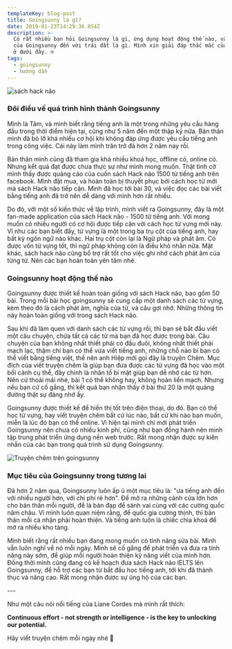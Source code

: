 ```yaml
---
templateKey: blog-post
title: Goingsunny là gì?
date: 2019-01-23T14:29:36.854Z
description: >-
  Có rất nhiều bạn hỏi Goingsunny là gì, ứng dụng hoạt động thế nào, và mục đích
  của Goingsunny đến với trái đất là gì. Mình xin giải đáp thắc mắc của các bạn
  ở dưới đây. ☺️
tags:
  - goingsunny
  - hướng dẫn
---
```

![sách hack não](/img/screenshot_2-3.png "sách hack não")

### Đôi điều về quá trình hình thành Goingsunny

Mình là Tâm, và mình biết rằng tiếng anh là một trong những yêu cầu hàng đầu trong thời điểm hiện tại, cũng như 5 năm đến một thập kỷ nữa. Bản thân mình đã bỏ lỡ khá nhiều cơ hội khi không đáp ứng được yêu cầu tiếng anh trong công việc. Cái này làm mình trăn trở đã hơn 2 năm nay rồi. 

Bản thân mình cũng đã tham gia khá nhiều khoá học, offline có, online có. Nhưng kết quả đạt được chưa thực sự như mình mong muốn. Thật tình cờ mình thấy được quảng cáo của cuốn sách Hack não 1500 từ tiếng anh trên facebook. Mình đặt mua, và hoàn toàn bị thuyết phục bởi cách học từ mới mà sách Hack não tiếp cận. Mình đã học tới bài 30, và việc đọc các bài viết bằng tiếng anh đã trở nên dễ dàng với mình hơn rất nhiều. 

Do đó, với một số kiến thức về lập trình, mình viết ra Goingsunny, đây là một fan-made application của sách Hack não - 1500 từ tiếng anh. Với mong muốn có nhiều người có cơ hội được tiếp cận với cách học từ vựng mới này. Vì như các bạn biết đấy, từ vựng là một trong ba trụ cột của tiếng anh, hay bất kỳ ngôn ngữ nào khác. Hai trụ cột còn lại là Ngữ pháp và phát âm. Có được vốn từ vựng tốt, thì ngữ pháp không còn là điều khó nhằn nữa. Mặt khác, sách hack não cũng bổ trợ rất tốt cho việc ghi nhớ cách phát âm của từng từ. Nên các bạn hoàn toàn yên tâm nhé.

### Goingsunny hoạt động thế nào

Goingsunny được thiết kế hoàn toàn giống với sách Hack não, bao gồm 50 bài. Trong mỗi bài học goingsunny sẽ cung cấp một danh sách các từ vựng, kèm theo đó là cách phát âm, nghĩa của từ, và câu gợi nhớ. Những thông tin này hoàn toàn giống với trong sách Hack não.

Sau khi đã làm quen với danh sách các từ vựng rồi, thì bạn sẽ bắt đầu viết một câu chuyện, chứa tất cả các từ mà bạn đã học được trong bài. Câu chuyện của bạn không nhất thiết phải có đầu đuôi, không nhất thiết phải mạch lạc, thậm chí bạn có thể vừa viết tiếng anh, những chỗ nào bí bạn có thể viết bằng tiếng việt, thế nên anh Hiệp mới gọi đây là truyện Chêm. Mục đích của viết truyện chêm là giúp bạn đưa được các từ vựng đã học vào một bối cảnh cụ thể, đây chính là nhân tố bí mật giúp bạn dễ nhớ các từ hơn. Nên cứ thoải mái nhé, bài 1 có thể không hay, không hoàn liền mạch. Nhưng nếu bạn cứ cố gắng, thì kết quả bạn nhận thấy ở bài thứ 20 là một quảng đường thật sự đáng nhớ ấy.

Goingsunny được thiết kế để hiển thị tốt trên điện thoại, do đó. Bạn có thể học từ vựng, hay viết truyện chêm bất cứ lúc nào, bất cứ khi nào bạn muốn, miễn là lúc đó bạn có thể online. Vì hiện tại mình chỉ mới phát triển Goingsunny nên chưa có nhiều kinh phí, cũng như bạn đồng hành nên mình tập trung phát triển ứng dụng nền web trước. Rất mong nhận được sự kiên nhẫn của các bạn trong quá trình sử dụng Goingsunny. 

![Truyện chêm trên goingsunny](/img/screen-shot-2019-01-23-at-10.22.34-pm.png "Truyện chêm trên goingsunny")

### Mục tiêu của Goingsunny trong tương lai

Đã hơn 2 năm qua, Goingsunny luôn ấp ủ một mục tiêu là: "ưa tiếng anh đến với nhiều người hơn, với chi phí rẻ hơn". Để mở ra những cánh cửa lớn hơn cho bản thân mỗi người, để là bàn đạp để sánh vai cùng với các cường quốc năm châu. Vì mình luôn quan niệm rằng, để quốc gia cường thịnh, thì bản thân mỗi cá nhận phải hoàn thiện. Và tiếng anh luôn là chiếc chìa khoá để mở ra nhiều kho tàng.

Mình biết rằng rất nhiều bạn đang mong muốn có tính năng sửa bài. Mình vẫn luôn nghĩ về nó mỗi ngày. Mình sẽ cố gắng để phát triển và đưa ra tính năng này sớm, để giúp mỗi người hoàn thiện kỹ năng viết của mình hơn. Đồng thời mình cũng đang có kế hoạch đưa sách Hack não IELTS lên Goingsunny, để hỗ trợ các bạn từ bắt đầu học tiếng anh, tới khi đã thành thục và nâng cao. Rất mong nhận được sự ủng hộ của các bạn. 

\---

Như một câu nói nổi tiếng của Liane Cordes mà mình rất thích:

**Continuous effort - not strength or intelligence - is the key to unlocking our potential.**

Hãy viết truyện chêm mỗi ngày nhé 🥳
